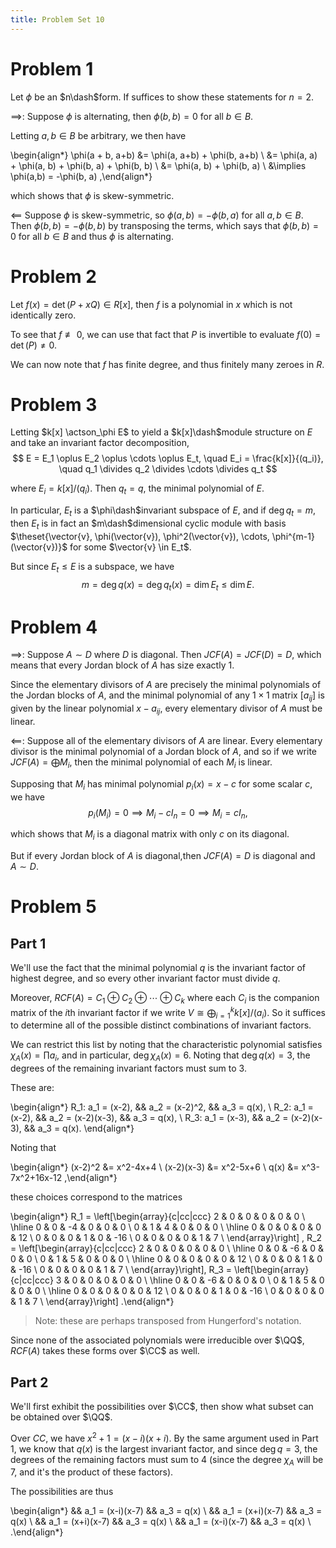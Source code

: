 ```yaml
---
title: Problem Set 10
---
```


# Problem 1 

Let $\phi$ be an $n\dash$form. If suffices to show these statements for $n=2$.

$\implies$:
Suppose $\phi$ is alternating, then $\phi(b, b) = 0$ for all $b\in B$.

Letting $a,b \in B$ be arbitrary, we then have

\begin{align*}
\phi(a + b, a+b) 
&= \phi(a, a+b) + \phi(b, a+b) \\
&= \phi(a, a) + \phi(a, b) + \phi(b, a) + \phi(b, b) \\
&= \phi(a, b) + \phi(b, a) \\
&\implies \phi(a,b) = -\phi(b, a)
,\end{align*}

which shows that $\phi$ is skew-symmetric.

$\impliedby$
Suppose $\phi$ is skew-symmetric, so $\phi(a,b) = -\phi(b, a)$ for all $a, b\in B$.
Then $\phi(b, b) = - \phi(b, b)$ by transposing the terms, which says that $\phi(b, b) = 0$ for all $b\in B$ and thus $\phi$ is alternating.

# Problem 2

Let $f(x) = \det(P + xQ) \in R[x]$, then $f$ is a polynomial in $x$ which is not identically zero. 

To see that $f \not \equiv 0$, we can use that fact that $P$ is invertible to evaluate $f(0) = \det(P) \neq 0$.

We can now note that $f$ has finite degree, and thus finitely many zeroes in $R$.


# Problem 3

Letting $k[x] \actson_\phi E$ to yield a $k[x]\dash$module structure on $E$ and take an invariant factor decomposition,
$$
E = E_1 \oplus E_2 \oplus \cdots \oplus E_t, \quad E_i = \frac{k[x]}{(q_i)}, \quad q_1 \divides q_2 \divides \cdots \divides q_t
$$

where $E_i = k[x] / (q_i)$. 
Then $q_t = q$, the minimal polynomial of $E$.

In particular, $E_t$ is a $\phi\dash$invariant subspace of $E$, and if $\deg q_t = m$, then $E_t$ is in fact an $m\dash$dimensional cyclic module with basis $\theset{\vector{v}, \phi(\vector{v}), \phi^2(\vector{v}), \cdots, \phi^{m-1}(\vector{v})}$ for some $\vector{v} \in E_t$.

But since $E_t \leq E$ is a subspace, we have 
$$
m = \deg q(x) = \deg q_t(x) = \dim E_t \leq \dim E.
$$

# Problem 4

$\implies$:
Suppose $A \sim D$ where $D$ is diagonal.
Then $JCF(A) = JCF(D) = D$, which means that every Jordan block of $A$ has size exactly 1.

Since the elementary divisors of $A$ are precisely the minimal polynomials of the Jordan blocks of $A$, and the minimal polynomial of any $1\times 1$ matrix $[a_{ij}]$ is given by the linear polynomial $x - a_{ij}$, every elementary divisor of $A$ must be linear.

$\impliedby$:
Suppose all of the elementary divisors of $A$ are linear. 
Every elementary divisor is the minimal polynomial of a Jordan block of $A$, and so if we write $JCF(A) = \bigoplus M_i$, then the minimal polynomial of each $M_i$ is linear.

Supposing that $M_i$ has minimal polynomial $p_i(x) = x - c$ for some scalar $c$, we have
$$
p_i(M_i) = 0 \implies M_i - c I_n = 0 \implies M_i = cI_n,
$$

which shows that $M_i$ is a diagonal matrix with only $c$ on its diagonal.

But if every Jordan block of $A$ is diagonal,then $JCF(A) = D$ is diagonal and $A \sim D$.

# Problem 5

## Part 1

We'll use the fact that the minimal polynomial $q$ is the invariant factor of highest degree, and so every other invariant factor must divide $q$.

Moreover, $RCF(A) = C_1 \oplus C_2 \oplus \cdots \oplus C_k$ where each $C_i$ is the companion matrix of the $i$th invariant factor if we write $V \cong \bigoplus_{i=1}^k k[x]/(a_i)$. 
So it suffices to determine all of the possible distinct combinations of invariant factors.

We can restrict this list by noting that the characteristic polynomial satisfies $\chi_A(x) = \prod a_i$, and in particular, $\deg \chi_A(x) = 6$. Noting that $\deg q(x) = 3$, the degrees of the remaining invariant factors must sum to 3.

These are:

\begin{align*}
R_1: a_1 = (x-2), && a_2 = (x-2)^2,    && a_3 = q(x), \\
R_2: a_1 = (x-2), && a_2 = (x-2)(x-3), && a_3 = q(x), \\
R_3: a_1 = (x-3), && a_2 = (x-2)(x-3), && a_3 = q(x). 
\end{align*}

Noting that 

\begin{align*}
(x-2)^2 &= x^2-4x+4 \\
(x-2)(x-3) &= x^2-5x+6 \\
q(x) &= x^3-7x^2+16x-12
,\end{align*}


these choices correspond to the matrices

\begin{align*}
R_1 = \left[\begin{array}{c|cc|ccc} 
2 & 0 & 0 & 0 & 0 & 0 \\ \hline 
0 & 0 & -4 & 0 & 0 & 0 \\ 
0 & 1 & 4 & 0 & 0 & 0 \\ \hline 
0 & 0 & 0 & 0 & 0 & 12 \\ 
0 & 0 & 0 & 1 & 0 & -16 \\ 
0 & 0 & 0 & 0 & 1 & 7 \\ 
\end{array}\right] ,
R_2 = \left[\begin{array}{c|cc|ccc} 
2 & 0 & 0 & 0 & 0 & 0 \\ \hline 
0 & 0 & -6 & 0 & 0 & 0 \\ 
0 & 1 & 5 & 0 & 0 & 0 \\ \hline 
0 & 0 & 0 & 0 & 0 & 12 \\ 
0 & 0 & 0 & 1 & 0 & -16 \\ 
0 & 0 & 0 & 0 & 1 & 7 \\ 
\end{array}\right],
R_3 = \left[\begin{array}{c|cc|ccc} 
3 & 0 & 0 & 0 & 0 & 0 \\ \hline 
0 & 0 & -6 & 0 & 0 & 0 \\ 
0 & 1 & 5 & 0 & 0 & 0 \\ \hline 
0 & 0 & 0 & 0 & 0 & 12 \\ 
0 & 0 & 0 & 1 & 0 & -16 \\ 
0 & 0 & 0 & 0 & 1 & 7 \\ 
\end{array}\right]
.\end{align*}

> Note: these are perhaps transposed from Hungerford's notation.

Since none of the associated polynomials were irreducible over $\QQ$, $RCF(A)$ takes these forms over $\CC$ as well.

## Part 2

We'll first exhibit the possibilities over $\CC$, then show what subset can be obtained over $\QQ$.

Over $CC$, we have $x^2 + 1 = (x-i)(x+i)$.
By the same argument used in Part 1, we know that $q(x)$ is the largest invariant factor, and since $\deg q = 3$, the degrees of the remaining factors must sum to 4 (since the degree $\chi_A$ will be 7, and it's the product of these factors).

The possibilities are thus


\begin{align*}
&& a_1 = (x-i)(x-7) && a_3 = q(x) \\
&& a_1 = (x+i)(x-7) && a_3 = q(x) \\
&& a_1 = (x+i)(x-7) && a_3 = q(x) \\
&& a_1 = (x-i)(x-7) && a_3 = q(x) \\
.\end{align*}


